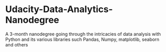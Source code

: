 # Udacity-Data-Analytics-Nanodegree
A 3-month nanodegree going through the intricacies of data analysis with Python and its various libraries such Pandas, Numpy, matplotlib, seaborn and others
